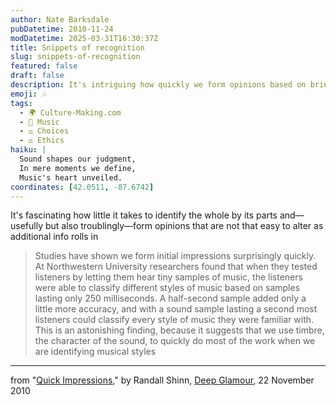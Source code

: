 ```yaml
---
author: Nate Barksdale
pubDatetime: 2010-11-24
modDatetime: 2025-03-31T16:30:37Z
title: Snippets of recognition
slug: snippets-of-recognition
featured: false
draft: false
description: It's intriguing how quickly we form opinions based on brief experiences, especially in music.
emoji: 🎶
tags:
  - 🌍 Culture-Making.com
  - 🎵 Music
  - ⚖️ Choices
  - ⚖️ Ethics
haiku: |
  Sound shapes our judgment,  
  In mere moments we define,  
  Music's heart unveiled.
coordinates: [42.0511, -87.6742]
---
```


It's fascinating how little it takes to identify the whole by its parts and—usefully but also troublingly—form opinions that are not that easy to alter as additional info rolls in

> Studies have shown we form initial impressions surprisingly quickly. At Northwestern University researchers found that when they tested listeners by letting them hear tiny samples of music, the listeners were able to classify different styles of music based on samples lasting only 250 milliseconds. A half-second sample added only a little more accuracy, and with a sound sample lasting a second most listeners could classify every style of music they were familiar with. This is an astonishing finding, because it suggests that we use timbre, the character of the sound, to quickly do most of the work when we are identifying musical styles

---

from "[Quick Impressions](http://web.archive.org/web/20150425090406/http://www.deepglamour.net/deep_glamour/2010/11/quick-impressions.html)," by Randall Shinn, [Deep Glamour](http://web.archive.org/web/20230228052525/https://deepglamour.net/), 22 November 2010
